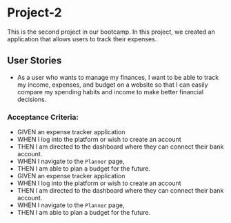 # Project-2

This is the second project in our bootcamp. In this project, we created an application that allows users to track their expenses.

## User Stories

* As a user who wants to manage my finances, I want to be able to track my income, expenses, and budget on a website so that I can easily compare my spending habits and income to make better financial decisions.

### Acceptance Criteria:

* GIVEN an expense tracker application
* WHEN I log into the platform or wish to create an account
* THEN I am directed to the dashboard where they can connect their bank account.
* WHEN I navigate to the `Planner` page,
* THEN I am able to plan a budget for the future.
* GIVEN an expense tracker application
* WHEN I log into the platform or wish to create an account
* THEN I am directed to the dashboard where they can connect their bank account.
* WHEN I navigate to the `Planner` page,
* THEN I am able to plan a budget for the future.
